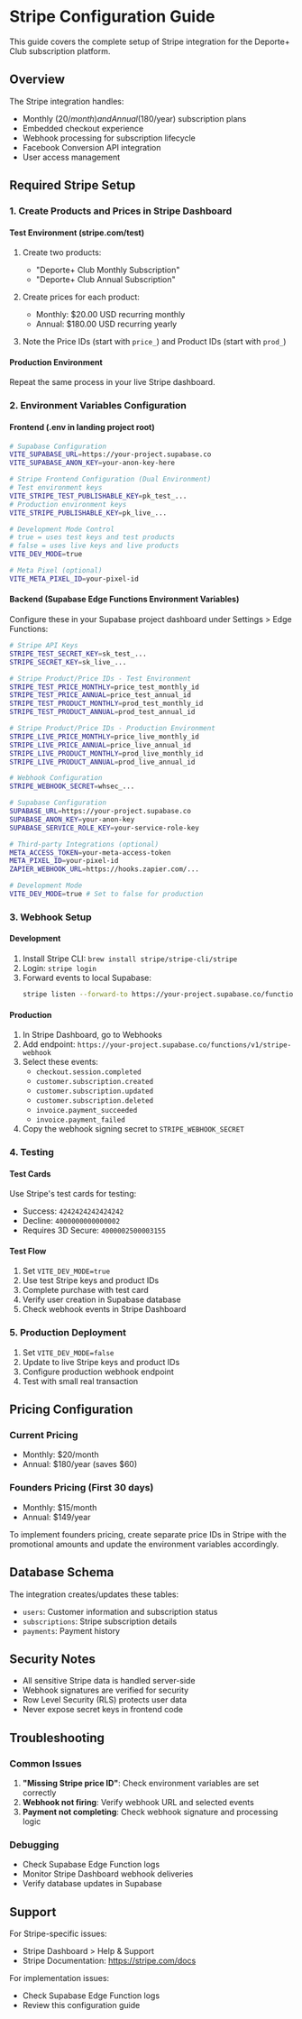# Stripe Configuration Guide

This guide covers the complete setup of Stripe integration for the Deporte+ Club subscription platform.

## Overview

The Stripe integration handles:
- Monthly ($20/month) and Annual ($180/year) subscription plans
- Embedded checkout experience
- Webhook processing for subscription lifecycle
- Facebook Conversion API integration
- User access management

## Required Stripe Setup

### 1. Create Products and Prices in Stripe Dashboard

#### Test Environment (stripe.com/test)
1. Create two products:
   - "Deporte+ Club Monthly Subscription"
   - "Deporte+ Club Annual Subscription"

2. Create prices for each product:
   - Monthly: $20.00 USD recurring monthly
   - Annual: $180.00 USD recurring yearly

3. Note the Price IDs (start with `price_`) and Product IDs (start with `prod_`)

#### Production Environment
Repeat the same process in your live Stripe dashboard.

### 2. Environment Variables Configuration

#### Frontend (.env in landing project root)
```bash
# Supabase Configuration
VITE_SUPABASE_URL=https://your-project.supabase.co
VITE_SUPABASE_ANON_KEY=your-anon-key-here

# Stripe Frontend Configuration (Dual Environment)
# Test environment keys
VITE_STRIPE_TEST_PUBLISHABLE_KEY=pk_test_...
# Production environment keys
VITE_STRIPE_PUBLISHABLE_KEY=pk_live_...

# Development Mode Control
# true = uses test keys and test products
# false = uses live keys and live products
VITE_DEV_MODE=true

# Meta Pixel (optional)
VITE_META_PIXEL_ID=your-pixel-id
```

#### Backend (Supabase Edge Functions Environment Variables)

Configure these in your Supabase project dashboard under Settings > Edge Functions:

```bash
# Stripe API Keys
STRIPE_TEST_SECRET_KEY=sk_test_...
STRIPE_SECRET_KEY=sk_live_...

# Stripe Product/Price IDs - Test Environment
STRIPE_TEST_PRICE_MONTHLY=price_test_monthly_id
STRIPE_TEST_PRICE_ANNUAL=price_test_annual_id
STRIPE_TEST_PRODUCT_MONTHLY=prod_test_monthly_id
STRIPE_TEST_PRODUCT_ANNUAL=prod_test_annual_id

# Stripe Product/Price IDs - Production Environment
STRIPE_LIVE_PRICE_MONTHLY=price_live_monthly_id
STRIPE_LIVE_PRICE_ANNUAL=price_live_annual_id
STRIPE_LIVE_PRODUCT_MONTHLY=prod_live_monthly_id
STRIPE_LIVE_PRODUCT_ANNUAL=prod_live_annual_id

# Webhook Configuration
STRIPE_WEBHOOK_SECRET=whsec_...

# Supabase Configuration
SUPABASE_URL=https://your-project.supabase.co
SUPABASE_ANON_KEY=your-anon-key
SUPABASE_SERVICE_ROLE_KEY=your-service-role-key

# Third-party Integrations (optional)
META_ACCESS_TOKEN=your-meta-access-token
META_PIXEL_ID=your-pixel-id
ZAPIER_WEBHOOK_URL=https://hooks.zapier.com/...

# Development Mode
VITE_DEV_MODE=true # Set to false for production
```

### 3. Webhook Setup

#### Development
1. Install Stripe CLI: `brew install stripe/stripe-cli/stripe`
2. Login: `stripe login`
3. Forward events to local Supabase:
   ```bash
   stripe listen --forward-to https://your-project.supabase.co/functions/v1/stripe-webhook
   ```

#### Production
1. In Stripe Dashboard, go to Webhooks
2. Add endpoint: `https://your-project.supabase.co/functions/v1/stripe-webhook`
3. Select these events:
   - `checkout.session.completed`
   - `customer.subscription.created`
   - `customer.subscription.updated`
   - `customer.subscription.deleted`
   - `invoice.payment_succeeded`
   - `invoice.payment_failed`
4. Copy the webhook signing secret to `STRIPE_WEBHOOK_SECRET`

### 4. Testing

#### Test Cards
Use Stripe's test cards for testing:
- Success: `4242424242424242`
- Decline: `4000000000000002`
- Requires 3D Secure: `4000002500003155`

#### Test Flow
1. Set `VITE_DEV_MODE=true`
2. Use test Stripe keys and product IDs
3. Complete purchase with test card
4. Verify user creation in Supabase database
5. Check webhook events in Stripe Dashboard

### 5. Production Deployment

1. Set `VITE_DEV_MODE=false`
2. Update to live Stripe keys and product IDs
3. Configure production webhook endpoint
4. Test with small real transaction

## Pricing Configuration

### Current Pricing
- Monthly: $20/month
- Annual: $180/year (saves $60)

### Founders Pricing (First 30 days)
- Monthly: $15/month
- Annual: $149/year

To implement founders pricing, create separate price IDs in Stripe with the promotional amounts and update the environment variables accordingly.

## Database Schema

The integration creates/updates these tables:
- `users`: Customer information and subscription status
- `subscriptions`: Stripe subscription details
- `payments`: Payment history

## Security Notes

- All sensitive Stripe data is handled server-side
- Webhook signatures are verified for security
- Row Level Security (RLS) protects user data
- Never expose secret keys in frontend code

## Troubleshooting

### Common Issues
1. **"Missing Stripe price ID"**: Check environment variables are set correctly
2. **Webhook not firing**: Verify webhook URL and selected events
3. **Payment not completing**: Check webhook signature and processing logic

### Debugging
- Check Supabase Edge Function logs
- Monitor Stripe Dashboard webhook deliveries
- Verify database updates in Supabase

## Support

For Stripe-specific issues:
- Stripe Dashboard > Help & Support
- Stripe Documentation: https://stripe.com/docs

For implementation issues:
- Check Supabase Edge Function logs
- Review this configuration guide